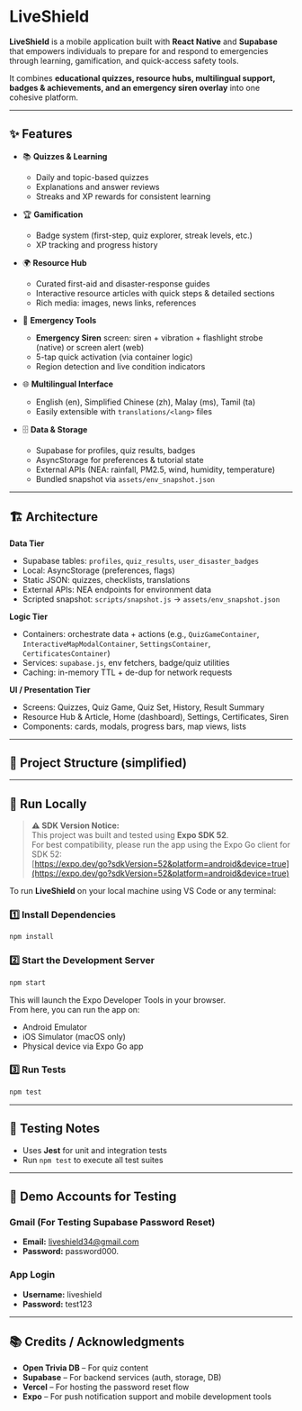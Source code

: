 # LiveShield

**LiveShield** is a mobile application built with **React Native** and **Supabase** that empowers individuals to prepare for and respond to emergencies through learning, gamification, and quick-access safety tools.

It combines **educational quizzes, resource hubs, multilingual support, badges & achievements, and an emergency siren overlay** into one cohesive platform.

---

## ✨ Features

- 📚 **Quizzes & Learning**

  - Daily and topic-based quizzes
  - Explanations and answer reviews
  - Streaks and XP rewards for consistent learning

- 🏆 **Gamification**

  - Badge system (first-step, quiz explorer, streak levels, etc.)
  - XP tracking and progress history

- 🌍 **Resource Hub**

  - Curated first-aid and disaster-response guides
  - Interactive resource articles with quick steps & detailed sections
  - Rich media: images, news links, references

- 🚨 **Emergency Tools**

  - **Emergency Siren** screen: siren + vibration + flashlight strobe (native) or screen alert (web)
  - 5-tap quick activation (via container logic)
  - Region detection and live condition indicators

- 🌐 **Multilingual Interface**

  - English (en), Simplified Chinese (zh), Malay (ms), Tamil (ta)
  - Easily extensible with `translations/<lang>` files

- 🗄 **Data & Storage**
  - Supabase for profiles, quiz results, badges
  - AsyncStorage for preferences & tutorial state
  - External APIs (NEA: rainfall, PM2.5, wind, humidity, temperature)
  - Bundled snapshot via `assets/env_snapshot.json`

---

## 🏗 Architecture

**Data Tier**

- Supabase tables: `profiles`, `quiz_results`, `user_disaster_badges`
- Local: AsyncStorage (preferences, flags)
- Static JSON: quizzes, checklists, translations
- External APIs: NEA endpoints for environment data
- Scripted snapshot: `scripts/snapshot.js` → `assets/env_snapshot.json`

**Logic Tier**

- Containers: orchestrate data + actions (e.g., `QuizGameContainer`, `InteractiveMapModalContainer`, `SettingsContainer`, `CertificatesContainer`)
- Services: `supabase.js`, env fetchers, badge/quiz utilities
- Caching: in-memory TTL + de-dup for network requests

**UI / Presentation Tier**

- Screens: Quizzes, Quiz Game, Quiz Set, History, Result Summary
- Resource Hub & Article, Home (dashboard), Settings, Certificates, Siren
- Components: cards, modals, progress bars, map views, lists

---

## 📂 Project Structure (simplified)

---

## 🚀 Run Locally

> **⚠️ SDK Version Notice:**  
> This project was built and tested using **Expo SDK 52**.  
> For best compatibility, please run the app using the Expo Go client for SDK 52:  
> [https://expo.dev/go?sdkVersion=52&platform=android&device=true](https://expo.dev/go?sdkVersion=52&platform=android&device=true)

To run **LiveShield** on your local machine using VS Code or any terminal:

### 1️⃣ Install Dependencies

```bash
npm install
```

### 2️⃣ Start the Development Server

```bash
npm start
```

This will launch the Expo Developer Tools in your browser.  
From here, you can run the app on:

- Android Emulator
- iOS Simulator (macOS only)
- Physical device via Expo Go app

### 3️⃣ Run Tests

```bash
npm test
```

---

## 🧪 Testing Notes

- Uses **Jest** for unit and integration tests
- Run `npm test` to execute all test suites

---

## 👥 Demo Accounts for Testing

### Gmail (For Testing Supabase Password Reset)

- **Email:** liveshield34@gmail.com
- **Password:** password000.

### App Login

- **Username:** liveshield
- **Password:** test123

---

## 📚 Credits / Acknowledgments

- **Open Trivia DB** – For quiz content
- **Supabase** – For backend services (auth, storage, DB)
- **Vercel** – For hosting the password reset flow
- **Expo** – For push notification support and mobile development tools
